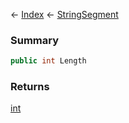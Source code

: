 ← [Index](Api-Index) ← [StringSegment](VRage.Game.ModAPI.Ingame.Utilities.StringSegment)

### Summary

```csharp
public int Length
```

### Returns

[int](https://docs.microsoft.com/en-us/dotnet/api/system.int32?view=netframework-4.6)

